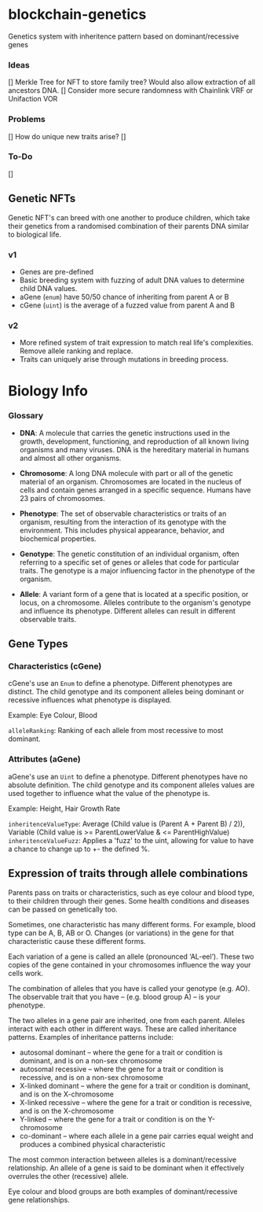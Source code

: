 # blockchain-genetics
Genetics system with inheritence pattern based on dominant/recessive genes

### Ideas
[] Merkle Tree for NFT to store family tree? Would also allow extraction of all ancestors DNA.
[] Consider more secure randomness with Chainlink VRF or Unifaction VOR

### Problems
[] How do unique new traits arise?
[]

### To-Do
[] 

## Genetic NFTs
Genetic NFT's can breed with one another to produce children, which take their genetics from a randomised combination of their parents DNA similar to biological life.

### v1
- Genes are pre-defined
- Basic breeding system with fuzzing of adult DNA values to determine child DNA values.
- aGene (`enum`) have 50/50 chance of inheriting from parent A or B
- cGene (`uint`) is the average of a fuzzed value from parent A and B

### v2
- More refined system of trait expression to match real life's complexities. Remove allele ranking and replace.
- Traits can uniquely arise through mutations in breeding process.

# Biology Info

### Glossary
- **DNA**: A molecule that carries the genetic instructions used in the growth, development, functioning, and reproduction of all known living organisms and many viruses. DNA is the hereditary material in humans and almost all other organisms.

- **Chromosome**: A long DNA molecule with part or all of the genetic material of an organism. Chromosomes are located in the nucleus of cells and contain genes arranged in a specific sequence. Humans have 23 pairs of chromosomes.

- **Phenotype**: The set of observable characteristics or traits of an organism, resulting from the interaction of its genotype with the environment. This includes physical appearance, behavior, and biochemical properties.

- **Genotype**: The genetic constitution of an individual organism, often referring to a specific set of genes or alleles that code for particular traits. The genotype is a major influencing factor in the phenotype of the organism.

- **Allele**: A variant form of a gene that is located at a specific position, or locus, on a chromosome. Alleles contribute to the organism's genotype and influence its phenotype. Different alleles can result in different observable traits.
## Gene Types

### Characteristics (cGene)

cGene's use an `Enum` to define a phenotype. Different phenotypes are distinct.
The child genotype and its component alleles being dominant or recessive influences what phenotype is displayed.

Example: Eye Colour, Blood

`alleleRanking`: Ranking of each allele from most recessive to most dominant.

### Attributes (aGene)

aGene's use an `Uint` to define a phenotype. Different phenotypes have no absolute definition.
The child genotype and its component alleles values are used together to influence what the value of the phenotype is.

Example: Height, Hair Growth Rate

`inheritenceValueType`: Average (Child value is (Parent A + Parent B) / 2)), Variable (Child value is >= ParentLowerValue & <= ParentHighValue)
`inheritenceValueFuzz`: Applies a 'fuzz' to the uint, allowing for value to have a chance to change up to +- the defined %. 

## Expression of traits through allele combinations

Parents pass on traits or characteristics, such as eye colour and blood type, to their children through their genes. Some health conditions and diseases can be passed on genetically too.

Sometimes, one characteristic has many different forms. For example, blood type can be A, B, AB or O. Changes (or variations) in the gene for that characteristic cause these different forms.

Each variation of a gene is called an allele (pronounced ‘AL-eel’). These two copies of the gene contained in your chromosomes influence the way your cells work.

The combination of alleles that you have is called your genotype (e.g. AO). The observable trait that you have – (e.g. blood group A) – is your phenotype.

The two alleles in a gene pair are inherited, one from each parent. Alleles interact with each other in different ways. These are called inheritance patterns. Examples of inheritance patterns include:

- autosomal dominant – where the gene for a trait or condition is dominant, and is on a non-sex chromosome
- autosomal recessive – where the gene for a trait or condition is recessive, and is on a non-sex chromosome
- X-linked dominant – where the gene for a trait or condition is dominant, and is on the X-chromosome
- X-linked recessive – where the gene for a trait or condition is recessive, and is on the X-chromosome
- Y-linked – where the gene for a trait or condition is on the Y-chromosome
- co-dominant – where each allele in a gene pair carries equal weight and produces a combined physical characteristic

The most common interaction between alleles is a dominant/recessive relationship. An allele of a gene is said to be dominant when it effectively overrules the other (recessive) allele.

Eye colour and blood groups are both examples of dominant/recessive gene relationships.